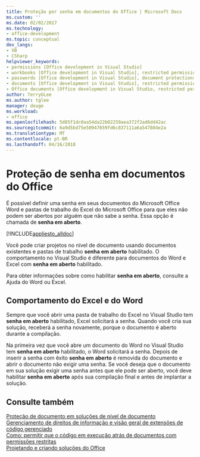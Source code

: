 ```yaml
---
title: Proteção por senha em documentos do Office | Microsoft Docs
ms.custom: ''
ms.date: 02/02/2017
ms.technology:
- office-development
ms.topic: conceptual
dev_langs:
- VB
- CSharp
helpviewer_keywords:
- permissions [Office development in Visual Studio]
- workbooks [Office development in Visual Studio], restricted permissions
- passwords [Office development in Visual Studio], document protections
- documents [Office development in Visual Studio], restricted permissions
- Office documents [Office development in Visual Studio, restricted permissions
author: TerryGLee
ms.author: tglee
manager: douge
ms.workload:
- office
ms.openlocfilehash: 5d85f1dc0aa54da22b02259aea372f2ad6dd42ac
ms.sourcegitcommit: 6a9d5bd75e50947659fd6c837111a6a547884e2a
ms.translationtype: MT
ms.contentlocale: pt-BR
ms.lasthandoff: 04/16/2018
---
```

# <a name="password-protection-on-office-documents"></a>Proteção de senha em documentos do Office
  É possível definir uma senha em seus documentos do Microsoft Office Word e pastas de trabalho do Excel do Microsoft Office para que eles não podem ser abertos por alguém que não sabe a senha. Essa opção é chamada de **senha em aberto**.  
  
 [!INCLUDE[appliesto_alldoc](../vsto/includes/appliesto-alldoc-md.md)]  
  
 Você pode criar projetos no nível de documento usando documentos existentes e pastas de trabalho **senha em aberto** habilitado. O comportamento no Visual Studio é diferente para documentos do Word e Excel com **senha em aberto** habilitado.  
  
 Para obter informações sobre como habilitar **senha em aberto**, consulte a Ajuda do Word ou Excel.  
  
## <a name="behavior-of-excel-and-word"></a>Comportamento do Excel e do Word  
 Sempre que você abrir uma pasta de trabalho do Excel no Visual Studio tem **senha em aberto** habilitado, Excel solicitará a senha. Quando você cria sua solução, receberá a senha novamente, porque o documento é aberto durante a compilação.  
  
 Na primeira vez que você abre um documento do Word no Visual Studio tem **senha em aberto** habilitado, o Word solicitará a senha. Depois de inserir a senha com êxito **senha em aberto** é removida do documento e abrir o documento não exigir uma senha. Se você deseja que o documento em sua solução exigir uma senha antes que ele pode ser aberto, você deve habilitar **senha em aberto** após sua compilação final e antes de implantar a solução.  
  
## <a name="see-also"></a>Consulte também  
 [Proteção de documento em soluções de nível de documento](../vsto/document-protection-in-document-level-solutions.md)   
 [Gerenciamento de direitos de informação e visão geral de extensões de código gerenciado](../vsto/information-rights-management-and-managed-code-extensions-overview.md)   
 [Como: permitir que o código em execução atrás de documentos com permissões restritas](../vsto/how-to-permit-code-to-run-behind-documents-with-restricted-permissions.md)   
 [Projetando e criando soluções do Office](../vsto/designing-and-creating-office-solutions.md)  
  
  